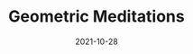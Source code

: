 ---
weight: 1
images:
- https://live.staticflickr.com/65535/52644032610_c9c265a5a1_b_d.jpg
title: Geometric Meditations
date: 2021-10-28
tags:
- archive # all posts
- work
- generative
---